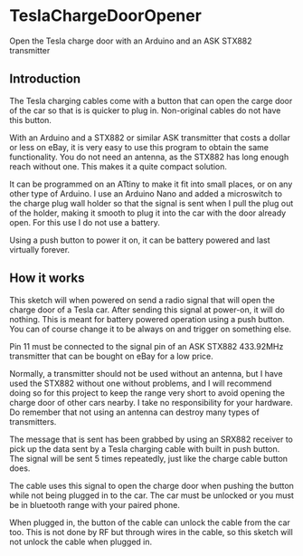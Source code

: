 # TeslaChargeDoorOpener
Open the Tesla charge door with an Arduino and an ASK STX882 transmitter

## Introduction

The Tesla charging cables come with a button that can open the carge door of the car so that is is quicker to plug in.
Non-original cables do not have this button.

With an Arduino and a STX882 or similar ASK transmitter that costs a dollar or less on eBay, it is very easy to use this program to obtain the same functionality. You do not need an antenna, as the STX882 has long enough reach without one. This makes it a quite compact solution.

It can be programmed on an ATtiny to make it fit into small places, or on any other type of Arduino. I use an Arduino Nano and added a microswitch to the charge plug wall holder so that the signal is sent when I pull the plug out of the holder, making it smooth to plug it into the car with the door already open. For this use I do not use a battery.

Using a push button to power it on, it can be battery powered and last virtually forever.

## How it works

This sketch will when powered on send a radio signal that will open the charge door of a Tesla car. After sending this signal at power-on, it will do nothing. This is meant for battery powered operation using a push button. You can of course change it to be always on and trigger on something else.

Pin 11 must be connected to the signal pin of an ASK STX882 433.92MHz transmitter that can be bought on eBay for a low price.

Normally, a transmitter should not be used without an antenna, but I have used the STX882 without one without problems, and I will recommend doing so for this project to keep the range very short to avoid opening the charge door of other cars nearby. I take no responsibility for your hardware. Do remember that not using an antenna can destroy many types of transmitters.

The message that is sent has been grabbed by using an SRX882 receiver to pick up the data sent by a Tesla charging cable with built in push button. The signal will be sent 5 times repeatedly, just like the charge cable button does.

The cable uses this signal to open the charge door when pushing the button while not being plugged in to the car. The car must be unlocked or you must be in bluetooth range with your paired phone.

When plugged in, the button of the cable can unlock the cable from the car too. This is not done by RF but through wires in the cable, so this sketch will not unlock the cable when plugged in.

